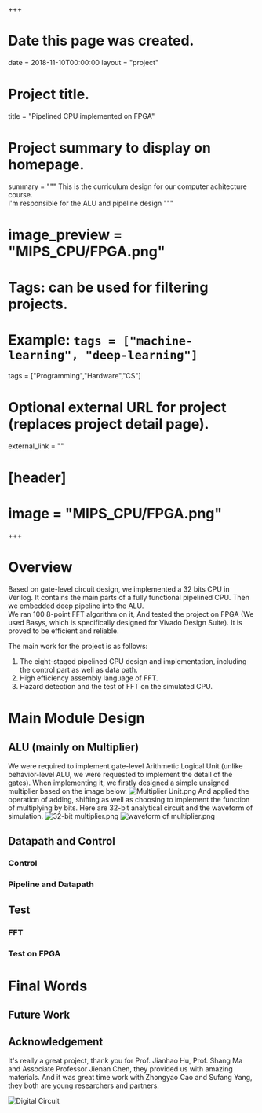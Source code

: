 +++
# Date this page was created.
date = 2018-11-10T00:00:00
layout = "project"

# Project title.
title = "Pipelined CPU implemented on FPGA"

# Project summary to display on homepage.
summary = """
 This is the curriculum design for our computer achitecture course.<br>
 I'm responsible for the ALU and pipeline design
 """
 
# image_preview = "MIPS_CPU/FPGA.png"

# Tags: can be used for filtering projects.
# Example: `tags = ["machine-learning", "deep-learning"]`
tags = ["Programming","Hardware","CS"]

# Optional external URL for project (replaces project detail page).
external_link = ""

# [header]
# image = "MIPS_CPU/FPGA.png"

+++

# Overview
Based on gate-level circuit design, we implemented a 32 bits CPU in Verilog. It contains the main parts of a fully
functional pipelined CPU. Then we embedded deep pipeline into the ALU. <br>
We ran 100 8-point
FFT algorithm on it, And tested the project on FPGA (We used Basys, which is specifically designed for Vivado Design Suite). It is proved to be efficient 
and reliable. <br>

The main work for the project is as follows: <br>
1. The eight-staged pipelined CPU design and implementation, including the control part as well as data path. <br>
2. High efficiency assembly language of FFT. <br>
3. Hazard detection and the test of FFT on the simulated CPU.

# Main Module Design
## ALU (mainly on Multiplier)
We were required to implement gate-level Arithmetic Logical Unit (unlike behavior-level 
ALU, we were requested to implement the detail of the gates). When implementing it, we firstly designed
a simple unsigned multiplier based on the image below. 
![Multiplier Unit.png](https://upload-images.jianshu.io/upload_images/20282999-bf3f4190652a0dd1.png?imageMogr2/auto-orient/strip%7CimageView2/2/w/480)
And applied the operation of adding, shifting as well as choosing to implement the function of multiplying
by bits. Here are 32-bit analytical circuit and the waveform of simulation.
![32-bit multiplier.png](https://upload-images.jianshu.io/upload_images/20282999-5da882701048c11b.png?imageMogr2/auto-orient/strip%7CimageView2/2/w/1240)
![waveform of multiplier.png](https://upload-images.jianshu.io/upload_images/20282999-31c1ba0a8d0fa896.png?imageMogr2/auto-orient/strip%7CimageView2/2/w/1240)
## Datapath and Control
### Control
### Pipeline and Datapath
## Test
### FFT
### Test on FPGA

# Final Words
## Future Work
## Acknowledgement
It's really a great project, thank you for Prof. Jianhao Hu, Prof. Shang Ma and Associate Professor Jienan Chen, they provided us with amazing materials.
And it was great time work with Zhongyao Cao and Sufang Yang, they both are young researchers and partners.

![Digital Circuit](https://upload-images.jianshu.io/upload_images/20282999-98c9f5b101a0f623.png?imageMogr2/auto-orient/strip%7CimageView2/2/w/1240)
